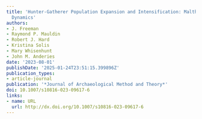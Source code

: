 ```yaml
---
title: 'Hunter-Gatherer Population Expansion and Intensification: Malthusian and Boserupian
  Dynamics'
authors:
- J. Freeman
- Raymond P. Mauldin
- Robert J. Hard
- Kristina Solis
- Mary Whisenhunt
- John M. Anderies
date: '2023-08-01'
publishDate: '2025-01-24T23:51:15.399896Z'
publication_types:
- article-journal
publication: '*Journal of Archaeological Method and Theory*'
doi: 10.1007/s10816-023-09617-6
links:
- name: URL
  url: http://dx.doi.org/10.1007/s10816-023-09617-6
---
```

